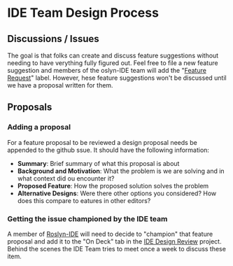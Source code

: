 # IDE Team Design Process

## Discussions / Issues

The goal is that folks can create and discuss feature suggestions without needing to have verything fully figured out. Feel free to file a new feature suggestion and members of the oslyn-IDE team will add the "[Feature Request](https://github.com/dotnet/roslyn/issues?=is%3Aissue+is%3Aopen+sort%3Aupdated-desc+label%3A%22Feature+Request%22)" label. However, hese feature suggestions won't be discussed until we have a proposal written for them.

## Proposals

### Adding a proposal

For a feature proposal to be reviewed a design proposal needs be appended to the github ssue. It should have the following information:

- **Summary**: Brief summary of what this proposal is about
- **Background and Motivation**: What the problem is we are solving and in what context did ou encounter it?
- **Proposed Feature**: How the proposed solution solves the problem
- **Alternative Designs**: Were there other options you considered? How does this compare to eatures in other editors?

### Getting the issue championed by the IDE team

A member of [Roslyn-IDE](https://github.com/orgs/dotnet/teams/roslyn-ide) will need to decide to "champion" that feature proposal and add it to the "On Deck" tab in the [IDE Design Review](ttps://github.com/dotnet/roslyn/projects/40) project. Behind the scenes the IDE Team tries to meet once a week to discuss these item.
